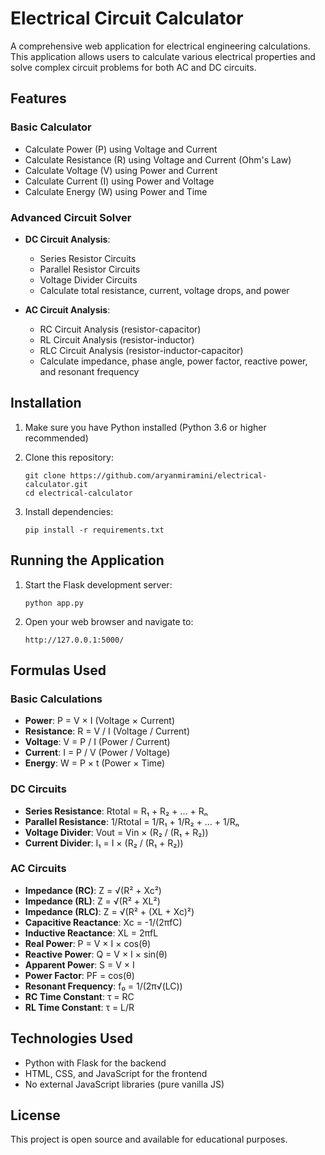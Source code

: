 # Electrical Circuit Calculator

A comprehensive web application for electrical engineering calculations. This application allows users to calculate various electrical properties and solve complex circuit problems for both AC and DC circuits.

## Features

### Basic Calculator
- Calculate Power (P) using Voltage and Current
- Calculate Resistance (R) using Voltage and Current (Ohm's Law)
- Calculate Voltage (V) using Power and Current
- Calculate Current (I) using Power and Voltage
- Calculate Energy (W) using Power and Time

### Advanced Circuit Solver
- **DC Circuit Analysis**:
  - Series Resistor Circuits
  - Parallel Resistor Circuits
  - Voltage Divider Circuits
  - Calculate total resistance, current, voltage drops, and power

- **AC Circuit Analysis**:
  - RC Circuit Analysis (resistor-capacitor)
  - RL Circuit Analysis (resistor-inductor)
  - RLC Circuit Analysis (resistor-inductor-capacitor)
  - Calculate impedance, phase angle, power factor, reactive power, and resonant frequency

## Installation

1. Make sure you have Python installed (Python 3.6 or higher recommended)

2. Clone this repository:
   ```
   git clone https://github.com/aryanmiramini/electrical-calculator.git
   cd electrical-calculator
   ```

3. Install dependencies:
   ```
   pip install -r requirements.txt
   ```

## Running the Application

1. Start the Flask development server:
   ```
   python app.py
   ```

2. Open your web browser and navigate to:
   ```
   http://127.0.0.1:5000/
   ```

## Formulas Used

### Basic Calculations
- **Power**: P = V × I (Voltage × Current)
- **Resistance**: R = V / I (Voltage / Current)
- **Voltage**: V = P / I (Power / Current)
- **Current**: I = P / V (Power / Voltage)
- **Energy**: W = P × t (Power × Time)

### DC Circuits
- **Series Resistance**: Rtotal = R₁ + R₂ + ... + Rₙ
- **Parallel Resistance**: 1/Rtotal = 1/R₁ + 1/R₂ + ... + 1/Rₙ
- **Voltage Divider**: Vout = Vin × (R₂ / (R₁ + R₂))
- **Current Divider**: I₁ = I × (R₂ / (R₁ + R₂))

### AC Circuits
- **Impedance (RC)**: Z = √(R² + Xc²)
- **Impedance (RL)**: Z = √(R² + XL²)
- **Impedance (RLC)**: Z = √(R² + (XL + Xc)²)
- **Capacitive Reactance**: Xc = -1/(2πfC)
- **Inductive Reactance**: XL = 2πfL
- **Real Power**: P = V × I × cos(θ)
- **Reactive Power**: Q = V × I × sin(θ)
- **Apparent Power**: S = V × I
- **Power Factor**: PF = cos(θ)
- **Resonant Frequency**: f₀ = 1/(2π√(LC))
- **RC Time Constant**: τ = RC
- **RL Time Constant**: τ = L/R

## Technologies Used

- Python with Flask for the backend
- HTML, CSS, and JavaScript for the frontend
- No external JavaScript libraries (pure vanilla JS)

## License

This project is open source and available for educational purposes. 